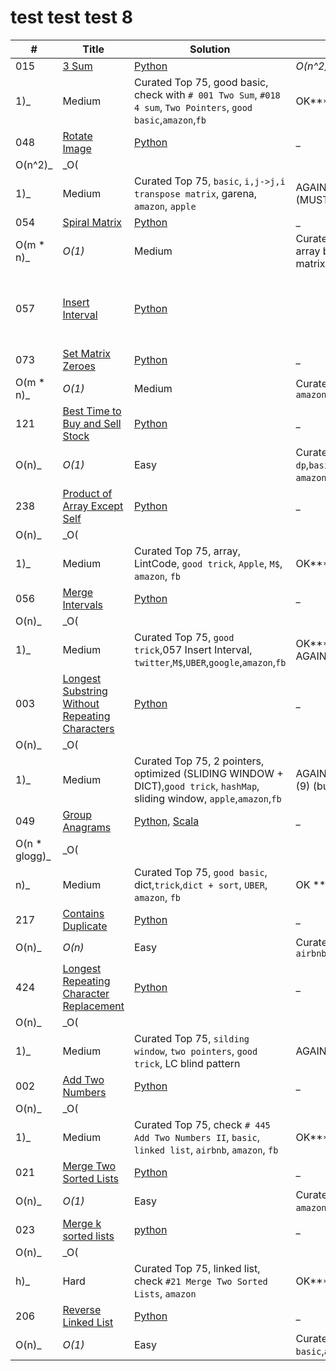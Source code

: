 # test test test 8

| # | Title | Solution | Time | Space | Difficulty | Note | Status|
|-----|---------------- | --------------- | --------------- | --------------- | ------------- |--------------|-----|
015 | [3 Sum](https://leetcode.com/problems/3sum/) |  [Python](./leetcode_python/Array/3sum.py) | _O(n^2)_ | _O(
1)_  | Medium    | Curated Top 75, good basic, check with `# 001 Two Sum`, `#018 4 sum`, `Two Pointers`, `good basic`,`amazon`,`fb`| OK******* (7)
048 | [Rotate Image](https://leetcode.com/problems/rotate-image/)   | [Python](./leetcode_python/Array/rotate-image.py) | _
O(n^2)_ | _O(
1)_| Medium  |Curated Top 75, `basic`, `i,j->j,i` `transpose matrix`, garena, `amazon`, `apple`| AGAIN************* (5) (MUST)
054 | [Spiral Matrix](https://leetcode.com/problems/spiral-matrix/) |  [Python](./leetcode_python/Array/spiral-matrix.py) | _
O(m * n)_  | _O(1)_ | Medium |Curated Top 75, good basic, array boundary, matrix,`amazon`| AGAIN**** (4)
057 | [Insert Interval](https://leetcode.com/problems/insert-interval/) |  [Python](./leetcode_python/Array/insert-interval.py) |  |  | Medium | Curated Top 75, good basic, `056 Merge Intervals`| AGAIN**********  (4) (MUST!)
073 | [Set Matrix Zeroes](https://leetcode.com/problems/set-matrix-zeroes/) |  [Python](./leetcode_python/Array/set-matrix-zeroes.py)  | _
O(m * n)_ | _O(1)_ | Medium  |Curated Top 75, `matrix`, `amazon`| OK* (4)
121 | [Best Time to Buy and Sell Stock](https://leetcode.com/problems/best-time-to-buy-and-sell-stock/)| [Python](./leetcode_python/Array/best-time-to-buy-and-sell-stock.py) | _
O(n)_ | _O(1)_ | Easy |Curated Top 75, `dp`,`basic`,`greedy`,`UBER`, `M$`, `amazon`, `fb`| OK****** (6) (but again)
238 | [Product of Array Except Self](https://leetcode.com/problems/product-of-array-except-self/) | [Python](./leetcode_python/Array/product-of-array-except-self.py)  | _
O(n)_ | _O(
1)_ | Medium  | Curated Top 75, array, LintCode, `good trick`, `Apple`, `M$`, `amazon`, `fb`| OK******* (but again)(5)
056 | [Merge Intervals](https://leetcode.com/problems/merge-intervals/) |  [Python](./leetcode_python/Array/merge-intervals.py)  | _
O(n)_ | _O(
1)_  | Medium |Curated Top 75, `good trick`,057 Insert Interval, `twitter`,`M$`,`UBER`,`google`,`amazon`,`fb`| OK********* (6) (but AGAIN)
003| [Longest Substring Without Repeating Characters](https://leetcode.com/problems/longest-substring-without-repeating-characters/) | [Python ](./leetcode_python/Hash_table/longest-substring-without-repeating-characters.py)  | _
O(n)_ | _O(
1)_ | Medium |Curated Top 75, 2 pointers, optimized (SLIDING WINDOW + DICT),`good trick`, `hashMap`, sliding window, `apple`,`amazon`,`fb`| AGAIN**************** (9) (but AGAIN)
049| [Group Anagrams](https://leetcode.com/problems/group-anagrams/)  | [Python](./leetcode_python/Hash_table/group-anagrams.py), [Scala](./leetcode_scala/Hash_table/group-anagrams.scala) | _
O(n * glogg)_ | _O(
n)_   | Medium |Curated Top 75, `good basic`, dict,`trick`,`dict + sort`, `UBER`, `amazon`, `fb`| OK ********** (6)
217| [Contains Duplicate](https://leetcode.com/problems/contains-duplicate/)  | [Python ](./leetcode_python/Hash_table/contains-duplicate.py) | _
O(n)_    | _O(n)_  | Easy  |Curated Top 75, `yahoo`, `airbnb`| OK
424| [Longest Repeating Character Replacement](https://leetcode.com/problems/longest-repeating-character-replacement/) | [Python ](./leetcode_python/Hash_table/longest-repeating-character-replacement.py) | _
O(n)_| _O(
1)_| Medium |Curated Top 75, `silding window`, `two pointers`, `good trick`, LC blind pattern| AGAIN********* (6)
002| [Add Two Numbers](https://leetcode.com/problems/add-two-numbers/) | [Python](./leetcode_python/Linked_list/add-two-numbers.py) | _
O(n)_   | _O(
1)_  | Medium | Curated Top 75, check `# 445 Add Two Numbers II`, `basic`, `linked list`, `airbnb`, `amazon`, `fb`| OK**** (5) (but again)
021| [Merge Two Sorted Lists](https://leetcode.com/problems/merge-two-sorted-lists/)| [Python](./leetcode_python/Linked_list/merge-two-sorted-lists.py) | _
O(n)_ | _O(1)_ | Easy |Curated Top 75, `UBER`, `amazon`, `apple`, `fb`| OK******** (6) (but again)
023| [Merge k sorted lists](https://leetcode.com/problems/merge-k-sorted-lists/) |  [python](./leetcode_python/Linked_list/merge-k-sorted-lists.py)  | _
O(n)_ | _O(
h)_ | Hard| Curated Top 75, linked list, check `#21 Merge Two Sorted Lists`, `amazon` | OK**** (2) (but again !!!
206| [Reverse Linked List](https://leetcode.com/problems/reverse-linked-list/)| [Python](./leetcode_python/Linked_list/reverse-linked-list.py) | _
O(n)_  | _O(1)_ | Easy  |Curated Top 75, `good basic`,`amazon`,`fb`| OK*********** (9) (MUST again)
